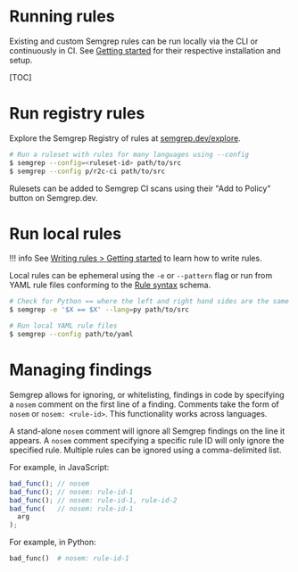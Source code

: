 # Running rules

Existing and custom Semgrep rules can be run locally via the CLI or continuously in CI. See [Getting started](getting-started.md) for their respective installation and setup.

[TOC]

# Run registry rules

Explore the Semgrep Registry of rules at [semgrep.dev/explore](https://semgrep.dev/explore).

```sh
# Run a ruleset with rules for many languages using --config
$ semgrep --config=<ruleset-id> path/to/src
$ semgrep --config p/r2c-ci path/to/src
```

Rulesets can be added to Semgrep CI scans using their "Add to Policy" button on Semgrep.dev.

# Run local rules

!!! info
    See [Writing rules > Getting started](writing-rules/overview.md) to learn how to write rules.

Local rules can be ephemeral using the `-e` or `--pattern` flag or run from YAML rule files conforming to the [Rule syntax](writing-rules/pattern-logic.md) schema.

```sh
# Check for Python == where the left and right hand sides are the same (often a bug)
$ semgrep -e '$X == $X' --lang=py path/to/src

# Run local YAML rule files
$ semgrep --config path/to/yaml
```

# Managing findings

Semgrep allows for ignoring, or whitelisting, findings in code by specifying a `nosem` comment on the first line of a finding. Comments take the form of `nosem` or `nosem: <rule-id>`. This functionality works across languages.

A stand-alone `nosem` comment will ignore all Semgrep findings on the line it appears. A `nosem` comment specifying a specific rule ID will only ignore the specified rule. Multiple rules can be ignored using a comma-delimited list.

For example, in JavaScript:

```javascript
bad_func(); // nosem
bad_func(); // nosem: rule-id-1
bad_func(); // nosem: rule-id-1, rule-id-2
bad_func(   // nosem: rule-id-1
  arg
);
```

For example, in Python:

```python
bad_func()  # nosem: rule-id-1
```
